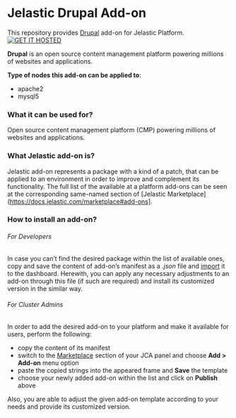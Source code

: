 # Jelastic Drupal Add-on

This repository provides [Drupal](http://drupal.org/) add-on for Jelastic Platform.
[![GET IT HOSTED](https://raw.githubusercontent.com/JelasticJPS/Drupal/master/images/getithosted.png)](http://go.jelastic.com/test?hoster-select=1&theme=modern&app=https://raw.githubusercontent.com/JelasticJPS/Drupal/master/Drupal-7.41.json)

**Drupal** is an open source content management platform powering millions of websites and applications.

**Type of nodes this add-on can be applied to**: 
  - apache2
  - mysql5

### What it can be used for? 
Open source content management platform (CMP) powering millions of websites and applications.



### What Jelastic add-on is?

Jelastic add-on represents a package with a kind of a patch, that can be applied to an environment in order to improve and complement its functionality. The full list of the available at a platform add-ons can be seen at the corresponding same-named section of [Jelastic Marketplace](https://docs.jelastic.com/marketplace#add-ons].

### How to install an add-on?
###### For Developers

In case you can’t find the desired package within the list of available ones, copy and save the content of add-on’s manifest as a *.json* file and [import](https://docs.jelastic.com/environment-export-import#import) it to the dashboard. Herewith, you can apply any necessary adjustments to an add-on through this file (if such are required) and install its customized version in the similar way.

###### For Cluster Admins

In order to add the desired add-on to your platform and make it available for users, perform the following:
- copy the content of its manifest 
- switch to the [Marketplace](http://ops-docs.jelastic.com/marketplace-46) section of your JCA panel and choose **Add > Add-on** menu option
- paste the copied strings into the appeared frame and **Save** the template
- choose your newly added add-on within the list and click on **Publish** above

Also, you are able to adjust the given add-on template according to your needs and provide its customized version.


